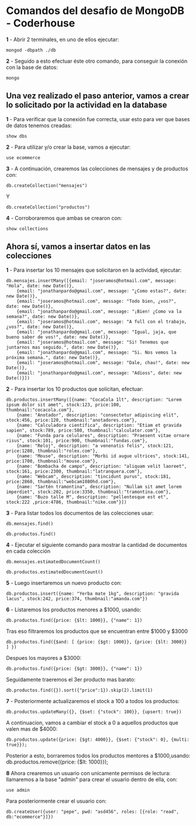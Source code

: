 # Comandos del desafio de MongoDB - Coderhouse

**1** - Abrir 2 terminales, en uno de ellos ejecutar:
```
mongod -dbpath ./db
```  
**2** - Seguido a esto efectuar éste otro comando, para conseguir la conexión con la base de datos:
```
mongo
```  
## Una vez realizado el paso anterior, vamos a crear lo solicitado por la actividad en la database

**1** - Para verificar que la conexión fue correcta, usar esto para ver que bases de datos tenemos creadas:
```
show dbs
```  
**2** - Para utilizar y/o crear la base, vamos a ejecutar:
```
use ecommerce
```  
**3** - A continuación, crearemos las colecciones de mensajes y de productos con: 
```
db.createCollection("mensajes")
```  
Y  
```
db.createCollection("productos")
```  
**4** - Corroboraremos que ambas se crearon con:
```
show collections
```  
## Ahora sí, vamos a insertar datos en las colecciones
**1** - Para insertar los 10 mensajes que solicitaron en la actividad, ejecutar:
``` 
db.mensajes.insertMany([{email: "joseramos@hotmail.com", message: "Hola", date: new Date()},
    {email: "jonathanpardo@gmail.com", message: "¿Como estas?", date: new Date()},
    {email: "joseramos@hotmail.com", message: "Todo bien, ¿vos?", date: new Date()},
    {email: "jonathanpardo@gmail.com", message: "¡Bien! ¿Como va la semana?", date: new Date()},
    {email: "joseramos@hotmail.com", message: "A full con el trabajo, ¿vos?", date: new Date()},
    {email: "jonathanpardo@gmail.com", message: "Igual, jaja, que bueno saber de vos!", date: new Date()},
    {email: "joseramos@hotmail.com", message: "Si! Tenemos que juntarnos mas seguido.", date: new Date()},
    {email: "jonathanpardo@gmail.com", message: "Si. Nos vemos la próxima semana.", date: new Date()},
    {email: "joseramos@hotmail.com", message: "Dale, chau!", date: new Date()},
    {email: "jonathanpardo@gmail.com", message: "Adioss", date: new Date()}])
```  
**2** - Para insertar los 10 productos que solicitan, efectuar:
``` 
db.productos.insertMany([{name: "CocaCola 1lt", description: "Lorem ipsum dolor sit amet", stock:123, price:100, thumbnail:"cocacola.com"},
    {name: "Anotador", description: "consectetur adipiscing elit", stock:456, price:120, thumbnail:"anotadores.com"},
    {name: "Calculadora científica", description: "Etiam et gravida sapien", stock:789, price:580, thumbnail:"calculator.com"},
    {name: "Funda para celulares", description: "Praesent vitae ornare risus", stock:101, price:900, thumbnail:"fundas.com"},
    {name: "Reloj", description: "a venenatis felis", stock:121, price:1280, thumbnail:"rolex.com"},
    {name: "Mouse", description: "Morbi id augue ultrices", stock:141, price:1700, thumbnail:"mouse.com"},
    {name: "Bombacha de campo", description: "aliquam velit laoreet", stock:161, price:2300, thumbnail:"latranquera.com"},
    {name: "Webcam", description: "tincidunt purus", stock:181, price:2860, thumbnail:"webcam1080hd.com"},
    {name: "Sartén tramontina", description: "Nullam sit amet lorem imperdiet", stock:202, price:3350, thumbnail:"tramontina.com"},
    {name: "Buzo talle M", description: "pellentesque est et", stock:222 ,price:4786, thumbnail:"nike.com"}])
```   
**3** - Para listar todos los documentos de las colecciones usar:
``` 
db.mensajes.find()
```   
``` 
db.productos.find()
```   
**4** - Ejecutar el siguiente comando para mostrar la cantidad de documentos en cada colección
``` 
db.mensajes.estimatedDocumentCount()
```   
``` 
db.productos.estimatedDocumentCount()
```   
**5** - Luego insertaremos un nuevo producto con:
``` 
db.productos.insert({name: "Yerba mate 1kg", description: "gravida lacus", stock:242, price:374, thumbnail:"amanda.com"})
```  
**6** - Listaremos los productos menores a $1000, usando:
``` 
db.productos.find({price: {$lt: 1000}}, {"name": 1})
```   
Tras eso filtraremos los productos que se encuentran entre $1000 y $3000
```
db.productos.find({$and: [ {price: {$gt: 1000}}, {price: {$lt: 3000}} ] })
``` 
Despues los mayores a $3000:
``` 
db.productos.find({price: {$gt: 3000}}, {"name": 1})
``` 
Seguidamente traeremos el 3er producto mas barato:
``` 
db.productos.find({}).sort({"price":1}).skip(2).limit(1)
``` 
**7** - Posteriormente actualizaremos el stock a 100 a todos los productos:
``` 
db.productos.updateMany({}, {$set: {"stock": 100}}, {upsert: true})
``` 
A continuacion, vamos a cambiar el stock a 0 a aquellos productos que valen mas de $4000:
``` 
db.productos.update({price: {$gt: 4000}}, {$set: {"stock": 0}, {multi: true}});
``` 
Posterior a esto, borraremos todos los productos mentores a $1000,usando:
db.productos.remove({price: {$lt: 1000}});

**8** Ahora crearemos un usuario con unicamente permisos de lectura:  
llamaremos a la base "admin" para crear el usuario dentro de ella, con:
``` 
use admin
``` 
Para posteriormente crear el usuario con:
``` 
db.createUser({user: "pepe", pwd: "asd456", roles: [{role: "read", db:"ecommerce"}]})
``` 
